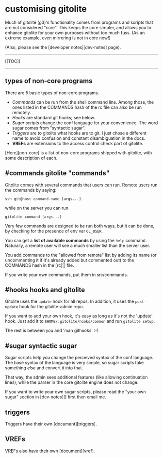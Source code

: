 # customising gitolite

Much of gitolite (g3)'s functionality comes from programs and scripts that are
not considered "core".  This keeps the core simpler, and allows you to enhance
gitolite for your own purposes without too much fuss.  (As an extreme example,
even mirroring is not in core now!)

(Also, please see the [developer notes][dev-notes] page).

----

[[TOC]]

----

## types of non-core programs

There are 5 basic types of non-core programs.

  * *Commands* can be run from the shell command line.  Among those, the ones
    listed in the COMMANDS hash of the rc file can also be run remotely.
  * *Hooks* are standard git hooks; see below.
  * *Sugar scripts* change the conf language for your convenience.  The word
    sugar comes from "syntactic sugar".
  * *Triggers* are to gitolite what hooks are to git.  I just chose a
    different name to avoid confusion and constant disambiguation in the docs.
  * **VREFs** are extensions to the access control check part of gitolite.

[Here][non-core] is a list of non-core programs shipped with gitolite, with
some description of each.

## #commands gitolite "commands"

Gitolite comes with several commands that users can run.  Remote users run the
commands by saying:

    ssh git@host command-name [args...]

while on the server you can run

    gitolite command [args...]

Very few commands are designed to be run both ways, but it can be done, by
checking for the presence of env var `GL_USER`.

You can get a **list of available commands** by using the `help` command.
Naturally, a remote user will see a much smaller list than the server user.

You add commands to the "allowed from remote" list by adding its name (or
uncommenting it if it's already added but commented out) to the COMMANDS hash
in the [rc][] file.

If you write your own commands, put them in src/commands.

## #hooks hooks and gitolite

Gitolite uses the `update` hook for all repos.  In addition, it uses the
`post-update` hook for the gitolite-admin repo.

If you want to add your own hook, it's easy as long as it's not the 'update'
hook.  Just add it to `$HOME/.gitolite/hooks/common` and run `gitolite setup`.

The rest is between you and 'man githooks' :-)

## #sugar syntactic sugar

Sugar scripts help you change the perceived syntax of the conf language.  The
base syntax of the language is very simple, so sugar scripts take something
*else* and convert it into that.

That way, the admin sees additional features (like allowing continuation
lines), while the parser in the core gitolite engine does not change.

If you want to write your own sugar scripts, please read the "your own sugar"
section in [dev-notes][] first then email me.

## triggers

Triggers have their own [document][triggers].

## VREFs

VREFs also have their own [document][vref].
